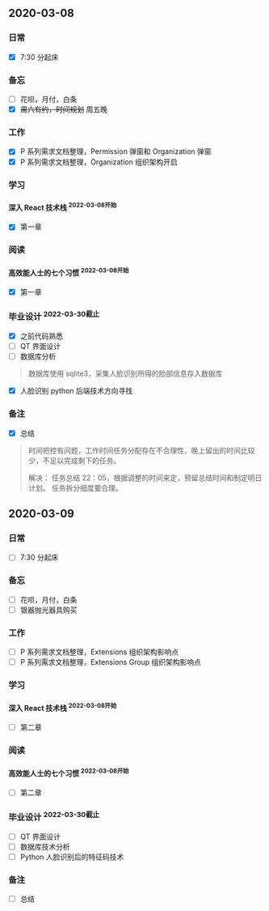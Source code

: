 ## 2020-03-08

### 日常

- [x] 7:30 分起床

### 备忘

- [ ] 花呗，月付，白条
- [x] ~~周六有约，时间规划~~ 周五晚

### 工作

- [x] P 系列需求文档整理，Permission 弹窗和 Organization 弹窗
- [x] P 系列需求文档整理，Organization 组织架构开启

### 学习

#### 深入 React 技术栈 <sup>2022-03-08开始</sup>

- [x] 第一章

### 阅读

#### 高效能人士的七个习惯 <sup>2022-03-08开始</sup>
- [x]  第一章

### 毕业设计 <sup>2022-03-30截止</sup>

- [x] 之前代码熟悉
- [ ] QT 界面设计
- [ ] 数据库分析

> 数据库使用 sqlite3，采集人脸识别所得的脸部信息存入数据库

- [x] 人脸识别 python 后端技术方向寻找

### 备注

- [x] 总结

> 时间把控有问题，工作时间任务分配存在不合理性，晚上留出的时间比较少，不足以完成剩下的任务。
> 
> 解决：
> 任务总结 22：05，根据调整的时间来定，预留总结时间和制定明日计划。
> 任务拆分细度要合理。


## 2020-03-09

### 日常

- [ ] 7:30 分起床

### 备忘

- [ ] 花呗，月付，白条
- [ ] 银器抛光器具购买

### 工作

- [ ] P 系列需求文档整理，Extensions 组织架构影响点
- [ ] P 系列需求文档整理，Extensions Group 组织架构影响点

### 学习

#### 深入 React 技术栈 <sup>2022-03-08开始</sup>

- [ ] 第二章

### 阅读

#### 高效能人士的七个习惯 <sup>2022-03-08开始</sup>
- [ ]  第二章

### 毕业设计 <sup>2022-03-30截止</sup>

- [ ] QT 界面设计
- [ ] 数据库技术分析
- [ ] Python 人脸识别后的特征码技术

### 备注

- [ ] 总结
